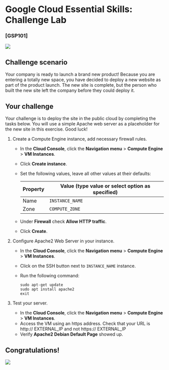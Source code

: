 # Google Cloud Essential Skills: Challenge Lab


### [GSP101]

![](https://cdn.qwiklabs.com/GMOHykaqmlTHiqEeQXTySaMXYPHeIvaqa2qHEzw6Occ%3D)


## Challenge scenario

Your company is ready to launch a brand new product! Because you are entering a totally new space, you have decided to deploy a new website as part of the product launch. The new site is complete, but the person who built the new site left the company before they could deploy it.


## Your challenge

Your challenge is to deploy the site in the public cloud by completing the tasks below. You will use a simple Apache web server as a placeholder for the new site in this exercise. Good luck!


1. Create a Compute Engine instance, add necessary firewall rules.

    - In the **Cloud Console**, click the **Navigation menu** > **Compute Engine** > **VM Instances**.
    - Click **Create instance**.
    - Set the following values, leave all other values at their defaults:

        | Property | Value (type value or select option as specified) |
        | --- | --- |
        | Name | `INSTANCE_NAME` |
        | Zone | `COMPUTE_ZONE` |

    - Under **Firewall** check **Allow HTTP traffic**.
    - Click **Create**.

2. Configure Apache2 Web Server in your instance.

    - In the **Cloud Console**, click the **Navigation menu** > **Compute Engine** > **VM Instances**.
    - Click on the SSH button next to `INSTANCE_NAME` instance.
    - Run the following command:

        ```
        sudo apt-get update
        sudo apt install apache2
        exit
        ```

3. Test your server.

    - In the **Cloud Console**, click the **Navigation menu** > **Compute Engine** > **VM Instances**.
    - Access the VM using an https address. Check that your URL is http:// EXTERNAL_IP and not https:// EXTERNAL_IP
    - Verify **Apache2 Debian Default Page** showed up.


## Congratulations!

![](https://cdn.qwiklabs.com/Szjgd3ZBwnLS3Jiv3jxfykge09Ma%2BcbpOXQHJT%2BU5VE%3D)
